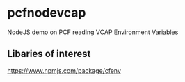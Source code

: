 # pcfnodevcap #
NodeJS demo on PCF reading VCAP Environment Variables

## Libaries of interest ##

https://www.npmjs.com/package/cfenv